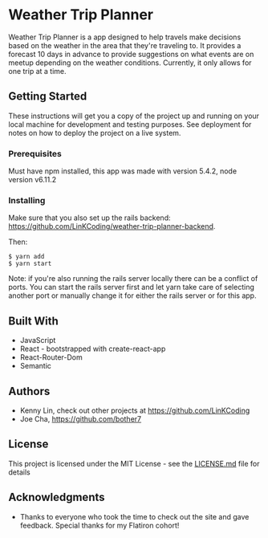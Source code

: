 # Weather Trip Planner

Weather Trip Planner is a app designed to help travels make decisions based on the weather in the area that they're traveling to. It provides a forecast 10 days in advance to provide suggestions on what events are on meetup depending on the weather conditions. Currently, it only allows for one trip at a time.

## Getting Started

These instructions will get you a copy of the project up and running on your local machine for development and testing purposes. See deployment for notes on how to deploy the project on a live system.

### Prerequisites

Must have npm installed, this app was made with version 5.4.2, node version v6.11.2

### Installing

Make sure that you also set up the rails backend: https://github.com/LinKCoding/weather-trip-planner-backend.

Then:
```
$ yarn add
$ yarn start
```
Note: if you're also running the rails server locally there can be a conflict of ports. You can start the rails server first and let yarn take care of selecting another port or manually change it for either the rails server or for this app.


## Built With

* JavaScript
* React - bootstrapped with create-react-app
* React-Router-Dom
* Semantic


## Authors

* Kenny Lin, check out other projects at https://github.com/LinKCoding
* Joe Cha, https://github.com/bother7

## License

This project is licensed under the MIT License - see the [LICENSE.md](LICENSE.md) file for details

## Acknowledgments

* Thanks to everyone who took the time to check out the site and gave feedback. Special thanks for my Flatiron cohort!
